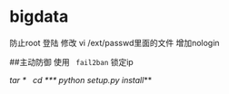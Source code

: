 # bigdata
防止root 登陆 修改  vi /ext/passwd里面的文件 增加nologin

##主动防御
使用 `  fail2ban `  锁定ip

*tar
 *   cd
     ***  python  setup.py install***
     
     
        
        

